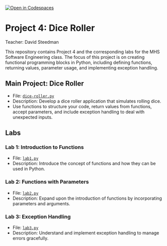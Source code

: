 [![Open in Codespaces](https://classroom.github.com/assets/launch-codespace-2972f46106e565e64193e422d61a12cf1da4916b45550586e14ef0a7c637dd04.svg)](https://classroom.github.com/open-in-codespaces?assignment_repo_id=18508039)
# Project 4: Dice Roller

Teacher: David Steedman

This repository contains Project 4 and the corresponding labs for the MHS Software Engineering class. 
The focus of this project is on creating functional programming blocks in Python, including defining functions, returning values, parameter usage, and implementing exception handling.

## Main Project: Dice Roller
- File: [`dice-roller.py`](dice-roller.py)
- Description: Develop a dice roller application that simulates rolling dice. 
- Use functions to structure your code, return values from functions, accept parameters, and include exception handling to deal with unexpected inputs.

## Labs

### Lab 1: Introduction to Functions
- File: [`lab1.py`](lab1.py)
- Description: Introduce the concept of functions and how they can be used in Python.

### Lab 2: Functions with Parameters
- File: [`lab2.py`](lab2.py)
- Description: Expand upon the introduction of functions by incorporating parameters and arguments.

### Lab 3: Exception Handling
- File: [`lab3.py`](lab3.py)
- Description: Understand and implement exception handling to manage errors gracefully.
